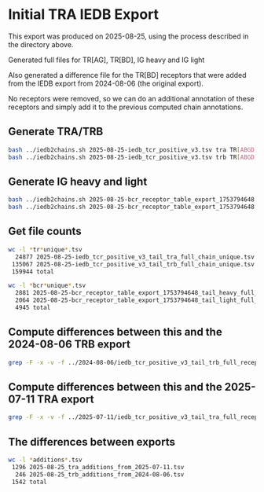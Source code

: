 # Initial TRA IEDB Export

This export was produced on 2025-08-25, using the process described in
the directory above. 

Generated full files for TR[AG], TR[BD], IG heavy and IG light

Also generated a difference file for the TR[BD] receptors that were added
from the IEDB export from 2024-08-06 (the original export).

No receptors were removed, so we can do an additional annotation of these
receptors and simply add it to the previous computed chain annotations.


## Generate TRA/TRB
```bash
bash ../iedb2chains.sh 2025-08-25-iedb_tcr_positive_v3.tsv tra TR[ABGD]
bash ../iedb2chains.sh 2025-08-25-iedb_tcr_positive_v3.tsv trb TR[ABGD]
```

## Generate IG heavy and light
```bash
bash ../iedb2chains.sh 2025-08-25-bcr_receptor_table_export_1753794648.tsv heavy IG[HKL]
bash ../iedb2chains.sh 2025-08-25-bcr_receptor_table_export_1753794648.tsv light IG[HKL]
```

## Get file counts
```bash
wc -l *tr*unique*.tsv
  24877 2025-08-25-iedb_tcr_positive_v3_tail_tra_full_chain_unique.tsv
 135067 2025-08-25-iedb_tcr_positive_v3_tail_trb_full_chain_unique.tsv
 159944 total

wc -l *bcr*unique*.tsv
  2881 2025-08-25-bcr_receptor_table_export_1753794648_tail_heavy_full_chain_unique.tsv
  2064 2025-08-25-bcr_receptor_table_export_1753794648_tail_light_full_chain_unique.tsv
  4945 total

```

## Compute differences between this and the 2024-08-06 TRB export
```bash
grep -F -x -v -f ../2024-08-06/iedb_tcr_positive_v3_tail_trb_full_receptor_unique_2024-08-06.tsv 2025-08-25-iedb_tcr_positive_v3_tail_trb_full_chain_unique.tsv > 2025-08-25_trb_additions_from_2024-08-06.tsv
```

## Compute differences between this and the 2025-07-11 TRA export
```bash
grep -F -x -v -f ../2025-07-11/iedb_tcr_positive_v3_tail_tra_full_receptor_unique_2025-07-11.tsv 2025-08-25-iedb_tcr_positive_v3_tail_tra_full_chain_unique.tsv > 2025-08-25_tra_additions_from_2025-07-11.tsv
```

## The differences between exports

```bash
wc -l *additions*.tsv
 1296 2025-08-25_tra_additions_from_2025-07-11.tsv
  246 2025-08-25_trb_additions_from_2024-08-06.tsv
 1542 total
```

